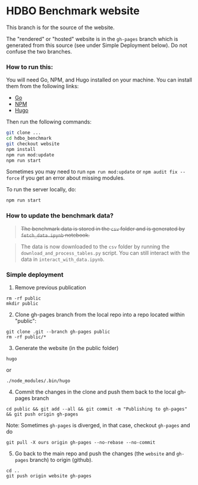 # HDBO Benchmark website

This branch is for the source of the website. 

The "rendered" or "hosted" website is in the `gh-pages` branch which is generated from this source (see under Simple Deployment below). Do not confuse the two branches.

### How to run this:

You will need Go, NPM, and Hugo installed on your machine. You can install them from the following links:
- [Go](https://golang.org/dl/)
- [NPM](https://nodejs.org/en/download/)
- [Hugo](https://gohugo.io/getting-started/installing/)

Then run the following commands:

```bash
git clone ...
cd hdbo_benchmark
git checkout website
npm install
npm run mod:update
npm run start
```

Sometimes you may need to run `npm run mod:update` or `npm audit fix --force` if you get an error about missing modules.

To run the server locally, do:
```bash
npm run start
```


### How to update the benchmark data?

> ~~The benchmark data is stored in the `csv` folder and is generated by `fetch_data.ipynb` notebook.~~

> The data is now downloaded to the `csv` folder by running the `download_and_process_tables.py` script. You can still interact with the data in `interact_with_data.ipynb`.


### Simple deployment

1) Remove previous publication

```
rm -rf public
mkdir public
```

2) Clone gh-pages branch from the local repo into a repo located within "public":

```
git clone .git --branch gh-pages public
rm -rf public/*
```

3) Generate the website (in the public folder)

```
hugo
```
or
```
./node_modules/.bin/hugo
```

4) Commit the changes in the clone and push them back to the local gh-pages branch
```
cd public && git add --all && git commit -m "Publishing to gh-pages" && git push origin gh-pages
```

Note: Sometimes `gh-pages` is diverged, in that case, checkout `gh-pages` and do
```
git pull -X ours origin gh-pages --no-rebase --no-commit
```

5) Go back to the main repo and push the changes (the `website` and `gh-pages` branch) to origin (github).

```
cd ..
git push origin website gh-pages 
```